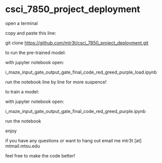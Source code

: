 # csci_7850_project_deployment

open a terminal

copy and paste this line: 

git clone https://github.com/mtr3t/csci_7850_project_deployment.git

to run the pre-trained model:

with jupyter notebook open:

i_maze_input_gate_output_gate_final_code_red_greed_purple_load.ipynb

run the notebook line by line for more suspence!

to train a model:

with jupyter notebook open:

i_maze_input_gate_output_gate_final_code_red_greed_purple.ipynb

run the notebook

enjoy

if you have any questions or want to hang out email me mtr3t [at] mtmail.mtsu.edu

feel free to make the code better!
